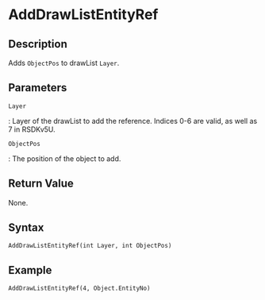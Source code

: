# AddDrawListEntityRef

## Description
Adds `ObjectPos` to drawList `Layer`.

## Parameters
`Layer`

:   Layer of the drawList to add the reference. Indices 0-6 are valid, as well as 7 in RSDKv5U.

`ObjectPos`

:   The position of the object to add.

## Return Value
None.

## Syntax
```
AddDrawListEntityRef(int Layer, int ObjectPos)
```

## Example
```
AddDrawListEntityRef(4, Object.EntityNo)
```